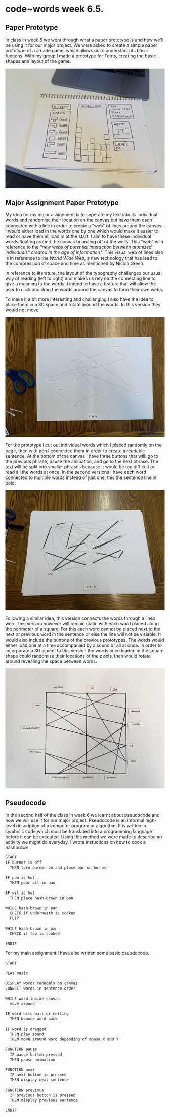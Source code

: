 # code~words week 6.5.

## Paper Prototype
In class in week 6 we went through what a paper prototype is and how we'll be using it for our major project. We were asked to create a simple paper prototype of a arcade game, which allows us to understand its basic funtions. With my group I made a prototype for Tetris, creating the basic shapes and layout of the game.

<img src="Paper1.jpg">

## Major Assignment Paper Prototype
My idea for my major assignment is to seperate my text into its individual words and randomise their location on the canvas but have them each connected with a line in order to create a "web" of lines around the canvas. I would either load in the words one by one which would make it easier to read or have them all load in at the start. I aim to have these individual words floating around the canvas bouncing off of the walls. This "web" is in reference to the *"new webs of potential interaction between atomized individuals" created in the age of information"*. This visual web of lines also is in reference to the *World Wide Web*, a new technology that has lead to the compression of space and time as mentioned by Nicola Green.

In reference to literature, the layout of the typography challenges our usual way of reading (left to right) and makes us rely on the connecting line to give a  meaning to the words. I intend to have a feature that will allow the user to click and drag the words around the canvas to form their own webs.

To make it a bit more interesting and challenging I also have the idea to place them in a 3D space and rotate around the words. In this version they would not move.

<img src="Paper2.jpg">

For the prototype I cut out individual words which I placed randomly on the page, then with pen I connected them in order to create a readable sentence. At the bottom of the canvas I have three buttons that will: go to the previous phrase, pause the animation, and go to the next phrase. The text will be split into smaller phrases because it would be too difficult to read all the words at once. In the second versions I have each word connected to multiple words instead of just one, this the sentence line in bold.

<img src="Paper3.jpg">

Following a similar idea, this version connects the words through a lined web. This version however will remain static with each word placed along the perimeter of a square. For this each word cannot be placed next to the next or previous word in the sentence or else the line will not be visiable. It would also include the buttons of the previous prototypes. The words would either load one at a time accompanied by a sound or all at once. In order to incorporate a 3D aspect to this version the words once loaded in the square shape could randomise their locations of the z axis, then would rotate around revealing the space between words.

<img src="Square_Web.jpg">

## Pseudocode
In the second half of the class in week 6 we learnt about pseudocode and how we will use it for our major project. Pseudocode is an informal high-level description of a computer program or algorithm. It is written in symbolic code which must be translated into a programming language before it can be executed. Using this method we were made to describe an activity we might do everyday, I wrote instuctions on how to cook a hashbrown.

``` 
START
IF burner is off
  THEN turn burner on and place pan on burner

IF pan is hot
  THEN pour oil in pan

IF oil is hot
  THEN place hash-brown in pan

WHILE hash-brown in pan
  CHECK if underneath is cooked
  FLIP

WHILE hash-brown in pan
  CHECK if top is cooked

ENDIF 
```
For my main assignment I have also written some basic pseudocode.

```
START

PLAY music

DISPLAY words randomly on canvas
CONNECT words in sentence order

WHILE word inside canvas
  move around
  
IF word hits wall or ceiling
  THEN bounce word back
 
IF word is dragged
  THEN play sound
  THEN move around word depending of mouse X and Y
 
FUNCTION pause
  IF pause button pressed
  THEN pause animation

FUNCTION next
  IF next button is pressed
  THEN display next sentence
  
FUNCTION previous
  IF previous button is pressed
  THEN display previous sentence
  
ENDIF
```
